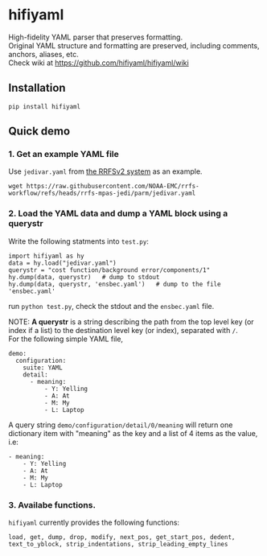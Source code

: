# hifiyaml
High-fidelity YAML parser that preserves formatting.    
Original YAML structure and formatting are preserved, including comments, anchors, aliases, etc.    
Check wiki at https://github.com/hifiyaml/hifiyaml/wiki

## Installation
```
pip install hifiyaml
```

## Quick demo
### 1. Get an example YAML file
Use `jedivar.yaml` from [the RRFSv2 system](https://github.com/NOAA-EMC/rrfs-workflow/tree/rrfs-mpas-jedi) as an example.
```
wget https://raw.githubusercontent.com/NOAA-EMC/rrfs-workflow/refs/heads/rrfs-mpas-jedi/parm/jedivar.yaml
```
### 2. Load the YAML data and dump a YAML block using a querystr
Write the following statments into `test.py`:
```
import hifiyaml as hy
data = hy.load("jedivar.yaml")
querystr = "cost function/background error/components/1"
hy.dump(data, querystr)   # dump to stdout
hy.dump(data, querystr, 'ensbec.yaml')   # dump to the file 'ensbec.yaml'
```
run `python test.py`, check the stdout and the `ensbec.yaml` file.

NOTE: **A querystr** is a string describing the path from the top level key (or index if a list) to the destination level key (or index), separated with `/`.  
For the following simple YAML file,
```
demo:
  configuration:
    suite: YAML
    detail:
      - meaning:
          - Y: Yelling
          - A: At
          - M: My
          - L: Laptop
```
A query string `demo/configuration/detail/0/meaning` will return one dictionary item with "meaning" as the key and a list of 4 items as the value, i.e:
```
- meaning:
    - Y: Yelling
    - A: At
    - M: My
    - L: Laptop
```

### 3. Availabe functions.
`hifiyaml` currently provides the following functions:
```
load, get, dump, drop, modify, next_pos, get_start_pos, dedent, text_to_yblock, strip_indentations, strip_leading_empty_lines
```
